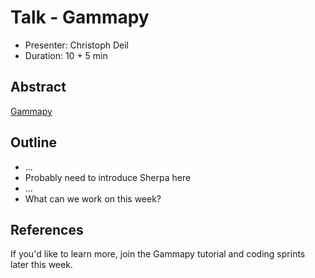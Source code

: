 # Talk - Gammapy

* Presenter: Christoph Deil
* Duration: 10 + 5 min

## Abstract

[Gammapy](https://github.com/gammapy/gammapy)

## Outline

* ...
* Probably need to introduce Sherpa here
* ...
* What can we work on this week?

## References

If you'd like to learn more, join the Gammapy tutorial
and coding sprints later this week.
